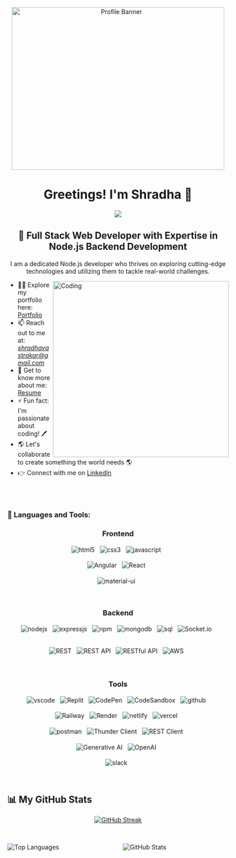 <p align="center">
  <img src="https://github.blog/wp-content/uploads/2020/12/102393310-07478b80-3f8d-11eb-84eb-392d555ebd29.png?fit=1200%2C630" alt="Profile Banner" height="370px" width="98%" />
</p>

<!-- Introduction -->
<h1 align="center">Greetings! I'm Shradha 👋</h1>

<div align="center">
  <img src="https://readme-typing-svg.herokuapp.com/?lines=Full+Stack+Web+Developer;Node+JS+Backend+Developer;&color=cyan&center=true" />
</div>

<h2 align="center">🚀 Full Stack Web Developer with Expertise in Node.js Backend Development</h2>

<p align="center">
  I am a dedicated Node.js developer who thrives on exploring cutting-edge technologies and utilizing them to tackle real-world challenges.
</p>

<!-- Profile Image -->
<img align="right" alt="Coding" width="400" src="https://camo.githubusercontent.com/b031dd766cfe15f73313260e8ef489bd6437fa30c84765973bb2fa059175789d/68747470733a2f2f692e70696e696d672e636f6d2f6f726967696e616c732f31382f61342f39342f31386134393439666339633830363731373264336239366533303265373039372e676966">

<!-- Contact and Social Links -->
- 👨‍💻 Explore my portfolio here: [Portfolio](https://shradhavastrakar.github.io/)
- 📫 Reach out to me at: *shradhavastrakar@gmail.com*
- 📄 Get to know more about me: [Resume](https://drive.google.com/file/d/1k735WndZ9KcwrcACRhlpCs2PRi-D6-UL/view?usp=sharing)
- ⚡ Fun fact: I'm passionate about coding! 🖊️
- 🌎 Let's collaborate to create something the world needs 🌎
- 👉 Connect with me on [LinkedIn](https://www.linkedin.com/in/shradha-vastrakar/)

<br/>
<br/>

<!-- Skills Section -->
<h3 align="left">🚀 Languages and Tools:</h3>

<div align="center">

  <!-- Frontend -->
  <div align="center">
    <h3 align="center">Frontend</h3>
    <p align="center">
      <img src="https://img.shields.io/badge/html5-%23E34F26.svg?style=for-the-badge&logo=html5&logoColor=white" align="center" alt="html5" /> &nbsp;
      <img src="https://img.shields.io/badge/css3-%231572B6.svg?style=for-the-badge&logo=css3&logoColor=white" align="center" alt="css3" /> &nbsp;
      <img src="https://img.shields.io/badge/javascript-%23323330.svg?style=for-the-badge&logo=javascript&logoColor=%23F7DF1E" align="center" alt="javascript" /> &nbsp;
      <br />
      <br />
      <img src="https://img.shields.io/badge/Redux-%23764ABC.svg?style=for-the-badge&logo=redux&logoColor=white" align="center" alt="Angular" /> &nbsp;
      <img src="https://img.shields.io/badge/React-%2361DAFB.svg?style=for-the-badge&logo=react&logoColor=white" align="center" alt="React" /> &nbsp;
      <br />
      <br />
      <img src="https://img.shields.io/badge/DOM-007FFF?style=for-the-badge&logo=DOM&logoColor=white" align="center" alt="material-ui" /> &nbsp;
    </p>
  </div>

  <br />

  <!-- Backend -->
  <div align="center">
    <h3 align="center">Backend</h3> 
    <p align="center">
      <img src="https://img.shields.io/badge/Node.js-339933?style=for-the-badge&logo=nodedotjs&logoColor=white" align="center" alt="nodejs" /> &nbsp;
      <img src="https://img.shields.io/badge/Express.js-000000?style=for-the-badge&logo=express&logoColor=white" align="center" alt="expressjs" /> &nbsp;
      <img src="https://img.shields.io/badge/NPM-%23000000.svg?style=for-the-badge&logo=npm&logoColor=white" align="center" alt="npm" /> &nbsp;
        <img src="https://img.shields.io/badge/MongoDB-4EA94B?style=for-the-badge&logo=mongodb&logoColor=white" align="center" alt="mongodb" /> &nbsp;
         <img src="https://img.shields.io/badge/MySQL-007ACC?style=for-the-badge&logo=mysql&logoColor=white" align="center" alt="sql" /> &nbsp;
      <img src="https://img.shields.io/badge/socket.io-010101?style=for-the-badge&logo=socket.io&logoColor=white" align="center" alt="Socket.io" /> &nbsp;
    </p>
    <br />
    <img src="https://img.shields.io/badge/REST-%23000000.svg?style=for-the-badge&logo=rest&logoColor=white" align="center" alt="REST" /> &nbsp;
    <img src="https://img.shields.io/badge/REST%20API-%23000000.svg?style=for-the-badge&logo=api&logoColor=white" align="center" alt="REST API" /> &nbsp;
    <img src="https://img.shields.io/badge/RESTful%20API-%23000000.svg?style=for-the-badge&logo=api&logoColor=white" align="center" alt="RESTful API" /> &nbsp;
    <img src="https://img.shields.io/badge/AWS-FF3E00?style=for-the-badge&logo=amazon%20aws&logoColor=white" align="center" alt="AWS" /> &nbsp;
    <br />
   <br />

 
  </div>
</div>

<br />

<!-- Tools Section -->
<div align="center">
  <h3 align="center">Tools</h3>
  <p align="center">
    <img src="https://img.shields.io/badge/Visual%20Studio-5C2D91.svg?style=for-the-badge&logo=visual-studio&logoColor=white" align="center" alt="vscode" /> &nbsp;
    <img src="https://img.shields.io/badge/Replit-%230769AD.svg?style=for-the-badge&logo=replit&logoColor=white" align="center" alt="Replit" /> &nbsp;
    <img src="https://img.shields.io/badge/CodePen-%23000000.svg?style=for-the-badge&logo=codepen&logoColor=white" align="center" alt="CodePen" /> &nbsp;
    <img src="https://img.shields.io/badge/CodeSandbox-%23000000.svg?style=for-the-badge&logo=codesandbox&logoColor=white" align="center" alt="CodeSandbox" /> &nbsp;
    <img src="https://img.shields.io/badge/GitHub-100000?style=for-the-badge&logo=github&logoColor=white" align="center" alt="github" /> &nbsp;
    <br />
    <br />
    <img src="https://img.shields.io/badge/Railway-FF3E00?style=for-the-badge&logo=railway&logoColor=white" align="center" alt="Railway" /> &nbsp;
    <img src="https://img.shields.io/badge/Render-%23000000.svg?style=for-the-badge&logo=render&logoColor=white" align="center" alt="Render" /> &nbsp;
    <img src="https://img.shields.io/badge/netlify-%23000000.svg?style=for-the-badge&logo=netlify&logoColor=#00C7B7" align="center" alt="netlify" /> &nbsp;
    <img src="https://img.shields.io/badge/vercel-%23000000.svg?style=for-the-badge&logo=vercel&logoColor=white" align="center" alt="vercel" /> &nbsp;
    <br />
    <br />
    <img src="https://img.shields.io/badge/Postman-FF6C37?style=for-the-badge&logo=postman&logoColor=white" align="center" alt="postman" /> &nbsp;
    <img src="https://img.shields.io/badge/Thunder%20Client-%23000000.svg?style=for-the-badge&logo=thunderclient&logoColor=white" align="center" alt="Thunder Client" />  &nbsp;
    <img src="https://img.shields.io/badge/REST%20Client-%23000000.svg?style=for-the-badge&logo=rest-client&logoColor=white" align="center" alt="REST Client" />  &nbsp;
    <br />
    <br />
    <img src="https://img.shields.io/badge/Generative%20AI-%23000000.svg?style=for-the-badge&logo=ai&logoColor=white" align="center" alt="Generative AI" /> &nbsp;
    <img src="https://img.shields.io/badge/OpenAI-%23000000.svg?style=for-the-badge&logo=openai&logoColor=white" align="center" alt="OpenAI" /> &nbsp;
    <br />
    <br />
    <img src="https://img.shields.io/badge/Slack-4A154B?style=for-the-badge&logo=slack&logoColor=white" align="center" alt="slack" /> &nbsp;
  </p>
</div>

<br/>
  
##

<!-- GitHub Stats Section -->
## 📊 My GitHub Stats

<p align="center">
  <a href="https://github-readme-streak-stats.herokuapp.com/?user=shradhavastrakar&theme=black-ice&hide_border=true&stroke=0000&background=060A0CD0" target="_blank" title="🔥 Get streak stats for your profile at git.io/streak-stats">
    <img margin="auto" src="https://github-readme-streak-stats.herokuapp.com/?user=shradhavastrakar&theme=black-ice&hide_border=true&stroke=0000&background=060A0CD0" alt="GitHub Streak" />
  </a>
</p>

<br/>
  
<p align="center">
  <img align="left" src="https://github-readme-stats.vercel.app/api/top-langs?username=shradhavastrakar&show_icons=false&count_private=true&theme=react&hide_border=true&bg_color=0D1117" alt="Top Languages" />
</p>

<p align="center">
  <img align="center" title="🔥 Get streak stats for your profile at git.io/streak-stats" src="https://github-readme-stats.vercel.app/api?username=shradhavastrakar&show_icons=true&theme=react&hide_border=true&bg_color=0D1117" alt="GitHub Stats" />
</p>

<br/>
<br/>
